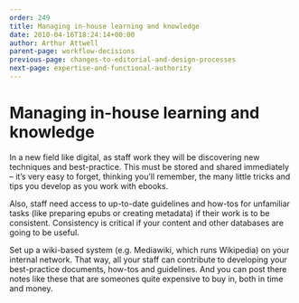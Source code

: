 ```yaml
---
order: 249
title: Managing in-house learning and knowledge
date: 2010-04-16T18:24:14+00:00
author: Arthur Attwell
parent-page: workflow-decisions
previous-page: changes-to-editorial-and-design-processes
next-page: expertise-and-functional-authority
---
```


# Managing in-house learning and knowledge

In a new field like digital, as staff work they will be discovering new techniques and best-practice. This must be stored and shared immediately – it&#8217;s very easy to forget, thinking you&#8217;ll remember, the many little tricks and tips you develop as you work with ebooks.

Also, staff need access to up-to-date guidelines and how-tos for unfamiliar tasks (like preparing epubs or creating metadata) if their work is to be consistent. Consistency is critical if your content and other databases are going to be useful.

Set up a wiki-based system (e.g. Mediawiki, which runs Wikipedia) on your internal network. That way, all your staff can contribute to developing your best-practice documents, how-tos and guidelines. And you can post there notes like these that are someones quite expensive to buy in, both in time and money.